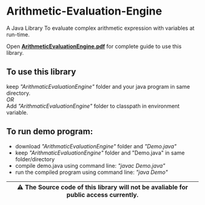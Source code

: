 # Arithmetic-Evaluation-Engine
A Java Library To evaluate complex arithmetic expression with variables at run-time.

Open [__ArithmeticEvaluationEngine.pdf__](https://github.com/VarunKhambhata/Arithmetic-Evaluation-Engine/blob/main/ArithmeticEvaluationEngine%20package.pdf) for complete guide to use this library.

## To use this library

keep _"ArithmaticEvaluationEngine"_ folder and your java program in same directory. <br>
_OR_ <br>
Add _"ArithmaticEvaluationEngine"_ folder to classpath in environment variable. <br>

## To run demo program:
  
 * download _"ArithmaticEvaluationEngine"_ folder and _"Demo.java"_
 * keep _"ArithmaticEvaluationEngine"_ folder and "Demo.java" in same folder/directory
 * compile demo.java using command line: _"javac Demo.java"_
 * run the compiled program using command line: _"java Demo"_


| :warning: **The Source code of this library will not be avaliable for public access currently.** |
| --- |
